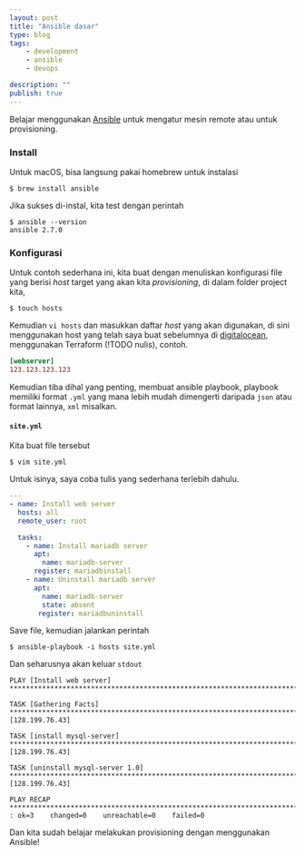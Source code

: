 ```yaml
---
layout: post
title: "Ansible dasar"
type: blog
tags: 
    - development
    - ansible
    - devops

description: ""
publish: true
---
```


Belajar menggunakan [Ansible](https://ansible.com/) untuk mengatur mesin remote atau untuk provisioning.

### Install
Untuk macOS, bisa langsung pakai homebrew untuk instalasi

```shell
$ brew install ansible
```
Jika sukses di-instal, kita test dengan perintah 
```shell
$ ansible --version
ansible 2.7.0
```
<!--more-->
### Konfigurasi
Untuk contoh sederhana ini, kita buat dengan menuliskan konfigurasi file yang berisi *host* target yang akan kita *provisioning*, di dalam folder project kita,
```shell
$ touch hosts
```

Kemudian `vi hosts` dan masukkan daftar *host* yang akan digunakan, di sini menggunakan host yang telah saya buat sebelumnya di [digitalocean](https://m.do.co/c/714b3c32b2e7), menggunakan Terraform (!TODO nulis), contoh.

```ini
[webserver]
123.123.123.123
```
Kemudian tiba dihal yang penting, membuat ansible playbook, playbook memiliki format `.yml` yang mana lebih mudah dimengerti daripada `json` atau format lainnya, `xml` misalkan.

#### `site.yml`
Kita buat file tersebut 
```shell
$ vim site.yml
```
Untuk isinya, saya coba tulis yang sederhana terlebih dahulu.

```YAML
---
- name: Install web server
  hosts: all
  remote_user: root

  tasks:
    - name: Install mariadb server
      apt:
        name: mariadb-server
      register: mariadbinstall
    - name: Uninstall mariadb server
      apt:
        name: mariadb-server
        state: absent
       register: mariadbuninstall

```

Save file, kemudian jalankan perintah
```shell
$ ansible-playbook -i hosts site.yml
```

Dan seharusnya akan keluar `stdout`

```shell
PLAY [Install web server] *****************************************************************************************

TASK [Gathering Facts] *****************************************************************************************ok: [128.199.76.43]

TASK [install mysql-server] *****************************************************************************************ok: [128.199.76.43]

TASK [uninstall mysql-server 1.0] *****************************************************************************************ok: [128.199.76.43]

PLAY RECAP *****************************************************************************************128.199.76.43              : ok=3    changed=0    unreachable=0    failed=0
```

Dan kita sudah belajar melakukan provisioning dengan menggunakan Ansible!